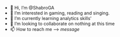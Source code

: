 - 👋 Hi, I’m @ShabroGA
- 👀 I’m interested in gaming, reading and singing.
- 🌱 I’m currently learning analytics skills'
- 💞️ I’m looking to collaborate on nothing at this time
- 📫 How to reach me --> *message*

<!---
ShabroGA/ShabroGA is a ✨ special ✨ repository because its `README.md` (this file) appears on your GitHub profile.
You can click the Preview link to take a look at your changes.
--->
